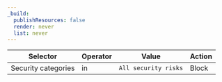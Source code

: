 ```yaml
---
_build:
  publishResources: false
  render: never
  list: never
---
```


| Selector            | Operator  | Value              | Action |
| ------------------- | ----------| -------------------| ------ |
| Security categories | in        | `All security risks` | Block  |
